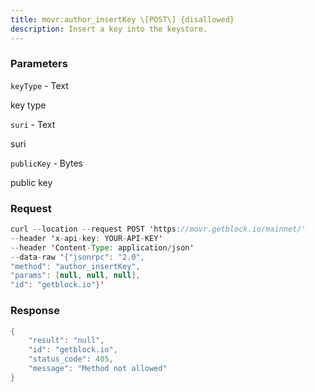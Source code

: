 ```yaml
---
title: movr:author_insertKey \[POST\] {disallowed}
description: Insert a key into the keystore.
---
```


### Parameters


`keyType` - Text

key type

`suri` - Text

suri

`publicKey` - Bytes

public key

### Request

``` java
curl --location --request POST 'https://movr.getblock.io/mainnet/' 
--header 'x-api-key: YOUR-API-KEY' 
--header 'Content-Type: application/json' 
--data-raw '{"jsonrpc": "2.0",
"method": "author_insertKey",
"params": [null, null, null],
"id": "getblock.io"}'
```

###  Response

``` java
{
    "result": "null",
    "id": "getblock.io",
    "status_code": 405,
    "message": "Method not allowed"
}
```

